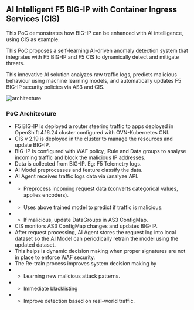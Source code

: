 ## AI Intelligent F5 BIG-IP with Container Ingress Services (CIS)

This PoC demonstrates how BIG-IP can be enhanced with AI intelligence, using CIS as example.

This PoC proposes a self-learning AI-driven anomaly detection system that integrates with F5 BIG-IP and F5 CIS to dynamically detect and mitigate threats.

This innovative AI solution analyzes raw traffic logs, predicts malicious behaviour using machine learning models, and automatically updates F5 BIG-IP security policies via AS3 and CIS. 


![architecture](https://github.com/trinaths/ai-demo/tree/main/asm-ai-demo/diagram.png)


### PoC Architecture

* F5 BIG-IP Is deployed a router steering traffic to apps deployed in OpenShift 4.16.24 cluster configured with OVN-Kubernetes CNI.
* CIS v 2.19 is deployed in the cluster to manage the resources and update BIG-IP.
* BIG-IP is configured with WAF policy, iRule and Data groups to analyse incoming traffic and block the malicious IP addresses.
* Data is collected from BIG-IP. Eg: F5 Telemetry logs.
* AI Model preprocesses and feature classify the data. 
* AI Agent receives traffic logs data via /analyze API.
* * Preprocess incoming request data (converts categorical values, applies encoders). 
* * Uses above trained model to predict if traffic is malicious.
* * If malicious, update DataGroups in AS3 ConfigMap.
* CIS monitors AS3 ConfigMap changes and updates BIG-IP.
* After request processing, AI Agent stores the request log into local dataset so the AI Model can periodically retrain the model using the updated dataset.
* This helps is dynamic decision making when proper signatures are not in place to enforce WAF security.
* The Re-train process improves system decision making by
* * Learning new malicious attack patterns.
* * Immediate blacklisting 
* * Improve detection based on real-world traffic.
